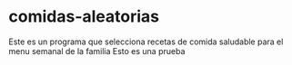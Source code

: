 # comidas-aleatorias
Este es un programa que selecciona recetas de comida saludable para el menu semanal de la familia
Esto es una prueba